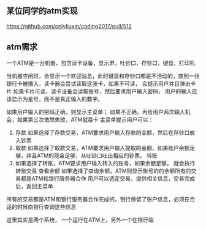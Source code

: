 ## 某位同学的atm实现
https://github.com/onlyliuxin/coding2017/pull/512

## atm需求
一个ATM是一台机器，包含读卡设备，显示屏，吐钞口，存钞口，键盘，打印机

当机器空闲时，会显示一个欢迎消息，此时键盘和存钞口都是不活动的，直到一张银行卡被插入，读卡器会尝试读取这张卡，如果不可读，
会提示用户并且弹出卡片
如果卡片可读，读卡设备会读取账号，然后要求用户输入密码， 用户的输入应该显示为星号，而不是真正输入的数字。

如果用户输入的密码正确，则显示主菜单； 如果不正确，再给用户两次输入机会，如果第三次依然失败，ATM就吞卡
主菜单提示用户可以：
1. 存款
如果选择了存款交易，ATM要求用户输入存款的金额，然后在存钞口放入钞票
2. 取款
如果选择了取款交易，ATM要求用户输入提取的金额，如果账户余额足够，并且ATM的现金足够，从吐钞口吐出相应的钞票。
转账
3. 如果选择了转账，ATM要求用户输入转入的账号，如果余额足够， 就会执行转账交易
查看余额
如果选择了查询余额，ATM则显示账号的的余额所有的交易都是ATM和银行服务器合作
用户可以选定交易，提供相关信息，交易完成后，返回主菜单

所有的交易都是ATM和银行服务器合作完成的，银行保留了账户信息，必须在合适的时候向银行查询这些信息

这里其实是两个系统， 一个运行在ATM上，另外一个在银行端
